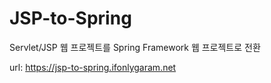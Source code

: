 # JSP-to-Spring
Servlet/JSP 웹 프로젝트를 Spring Framework 웹 프로젝트로 전환

url: https://jsp-to-spring.ifonlygaram.net
